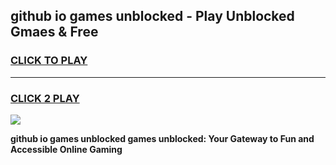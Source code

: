 
## github io games unblocked - Play Unblocked Gmaes & Free
<h3>
<a href="https://news.freeplayer.one?title=github_io_games_unblocked&ref=23F">CLICK TO PLAY</a></h3>
<hr>

<h3>
<a href="https://news.freeplayer.one?title=github_io_games_unblocked&ref=23F">CLICK 2 PLAY</a>
  
</h3>

<a href="https://news.freeplayer.one?title=github_io_games_unblocked&ref=23F/"><img src="https://clearcache.store/games.png"></a>


**github io games unblocked games unblocked: Your Gateway to Fun and Accessible Online Gaming**
